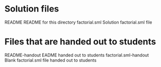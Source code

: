 # Solution files
README                  README for this directory
factorial.sml           Solution factorial.sml file

# Files that are handed out to students
README-handout          EADME handed out to students
factorial.sml-handout   Blank factorial.sml file handed out to students
